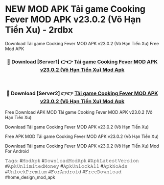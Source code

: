 # NEW MOD APK Tải game Cooking Fever MOD APK v23.0.2 (Vô Hạn Tiền Xu) - 2rdbx
Download Tải game Cooking Fever MOD APK v23.0.2 (Vô Hạn Tiền Xu) Free Mod APK

<div align="center">
<h3>🔴 Download [Server1] 👉👉 <a href="https://apk-comot.site?title=Tải_game_Cooking_Fever_MOD_APK_v23.0.2_(Vô_Hạn_Tiền_Xu)">Tải game Cooking Fever MOD APK v23.0.2 (Vô Hạn Tiền Xu) Mod Apk</a></h3><br>

<h3>🔴 Download [Server2] 👉👉 <a href="https://apk-comot.site?title=Tải_game_Cooking_Fever_MOD_APK_v23.0.2_(Vô_Hạn_Tiền_Xu)">Tải game Cooking Fever MOD APK v23.0.2 (Vô Hạn Tiền Xu) Mod Apk</a></h3>
</div>


Free Download APK MOD Tải game Cooking Fever MOD APK v23.0.2 (Vô Hạn Tiền Xu)

Download Tải game Cooking Fever MOD APK v23.0.2 (Vô Hạn Tiền Xu) 

Free APK MOD Tải game Cooking Fever MOD APK v23.0.2 (Vô Hạn Tiền Xu) 

Download Tải game Cooking Fever MOD APK v23.0.2 (Vô Hạn Tiền Xu) Mod For Android

𝚃𝚊𝚐𝚜: #𝙼𝚘𝚍𝙰𝚙𝚔 #𝙳𝚘𝚠𝚗𝚕𝚘𝚊𝚍𝙼𝚘𝚍𝙰𝚙𝚔 #𝙰𝚙𝚔𝙻𝚊𝚝𝚎𝚜𝚝𝚅𝚎𝚛𝚜𝚒𝚘𝚗 #𝙰𝚙𝚔𝚄𝚗𝚕𝚒𝚖𝚒𝚝𝚎𝚍𝙼𝚘𝚗𝚎𝚢 #𝙰𝚙𝚔𝚄𝚗𝚕𝚘𝚌𝚔𝙰𝚕𝚕 #𝙰𝚙𝚔𝙽𝚘𝙰𝚍𝚜 #𝚄𝚗𝚕𝚘𝚌𝚔𝙿𝚛𝚎𝚖𝚒𝚞𝚖 #𝙵𝚘𝚛𝙰𝚗𝚍𝚛𝚘𝚒𝚍 #𝙵𝚛𝚎𝚎𝙳𝚘𝚠𝚗𝚕𝚘𝚊𝚍 #home_design_mod_apk